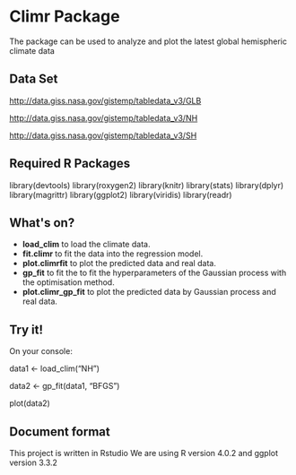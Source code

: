 # Climr Package
The package can be used to analyze and plot the latest global hemispheric climate data

## Data Set
http://data.giss.nasa.gov/gistemp/tabledata_v3/GLB

http://data.giss.nasa.gov/gistemp/tabledata_v3/NH

http://data.giss.nasa.gov/gistemp/tabledata_v3/SH

## Required R Packages
library(devtools)
library(roxygen2)
library(knitr)
library(stats)
library(dplyr) 
library(magrittr)
library(ggplot2)
library(viridis) 
library(readr) 

## What's on?
- __load_clim__ to load the climate data.
- __fit.climr__ to fit the data into the regression model.
- __plot.climrfit__ to plot the predicted data and real data. 
- __gp_fit__ to fit the to fit the hyperparameters of the Gaussian process with the optimisation method.
- __plot.climr_gp_fit__ to plot the predicted data by Gaussian process and real data.

## Try it!
On your console:

data1 <- load_clim(“NH”)

data2 <- gp_fit(data1, “BFGS”)

plot(data2)


## Document format
This project is written in Rstudio 
We are using R version 4.0.2 and ggplot version 3.3.2
